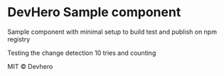 # DevHero Sample component

Sample component with minimal setup to build test and publish on npm registry

Testing the change detection 10 tries and counting

MIT © Devhero

